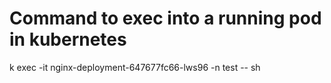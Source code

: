 # Command to exec into a running pod in kubernetes
k exec -it nginx-deployment-647677fc66-lws96 -n test -- sh